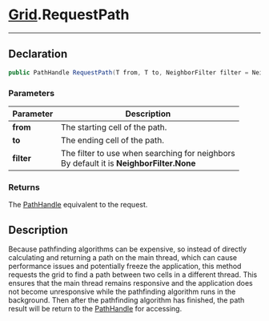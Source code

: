 ﻿# [Grid](GridSystem.md##GRID-INCLUDES).RequestPath
---
## Declaration
```csharp
public PathHandle RequestPath(T from, T to, NeighborFilter filter = NeighborFilter.None) where T : Cell
```

### Parameters
| Parameter | Description                                                                                |
|-----------|--------------------------------------------------------------------------------------------|
| **from**  | The starting cell of the path.                                                             |
| **to**    | The ending cell of the path.                                                               |
| **filter** | The filter to use when searching for neighbors<br/>By default it is **NeighborFilter.None**|

### Returns
The [PathHandle](PathHandle.md) equivalent to the request. 

## Description
Because pathfinding algorithms can be expensive, so instead of directly calculating and returning a path on the main thread, which can cause performance issues and potentially freeze the application, 
this method requests the grid to find a path between two cells in a different thread. 
This ensures that the main thread remains responsive and the application does not become unresponsive while the pathfinding algorithm runs in the background.
Then after the pathfinding algorithm has finished, the path result will be return to the [PathHandle](PathHandle.md) for accessing.